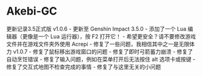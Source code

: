 # Akebi-GC
更新记录3.5正式版 v1.0.6   - 更新至 Genshin Impact 3.5.0   - 添加了一个 Lua 编辑器（更像是一个 Lua 运行器），按 F2 打开它！   - 希望更安全？请不要修改游戏文件并在游戏文件夹外使用 Acrepi   - 修复了一些问题，我相信其中之一是无限体力   v1.0.7   - 修复了鼠标移出游戏窗口的问题   - 修复了即时弓箭蓄力崩溃   - 修复了自动烹饪错误   - 修复了输入问题，例如在菜单打开后无法按住 alt 选项卡或按键   - 修复了交互式地图不检查完成的事情   - 修复了与这里无关的小问题
